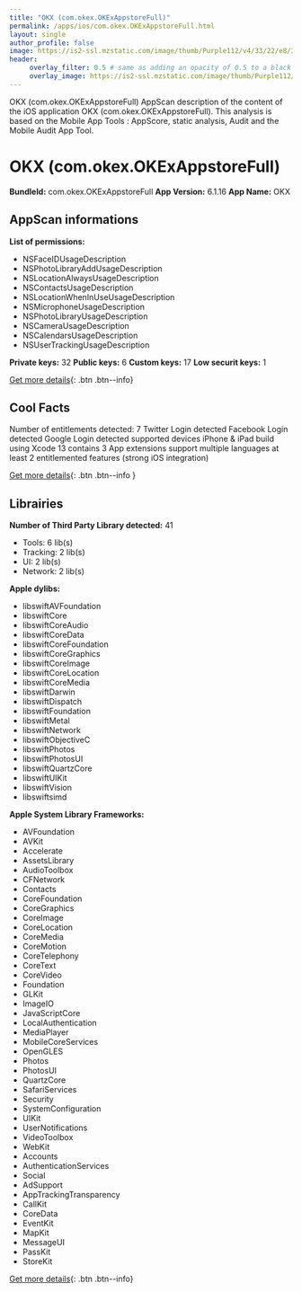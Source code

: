 ```yaml
---
title: "OKX (com.okex.OKExAppstoreFull)"
permalink: /apps/ios/com.okex.OKExAppstoreFull.html
layout: single
author_profile: false
image: https://is2-ssl.mzstatic.com/image/thumb/Purple112/v4/33/22/e8/3322e866-a401-f8e4-fe32-85605d378819/AppIcon-0-0-1x_U007emarketing-0-0-0-7-0-0-sRGB-0-0-0-GLES2_U002c0-512MB-85-220-0-0.png/512x512bb.jpg
header: 
     overlay_filter: 0.5 # same as adding an opacity of 0.5 to a black background
     overlay_image: https://is2-ssl.mzstatic.com/image/thumb/Purple112/v4/33/22/e8/3322e866-a401-f8e4-fe32-85605d378819/AppIcon-0-0-1x_U007emarketing-0-0-0-7-0-0-sRGB-0-0-0-GLES2_U002c0-512MB-85-220-0-0.png/512x512bb.jpg
---
```

OKX (com.okex.OKExAppstoreFull) AppScan description of the content of the iOS application OKX (com.okex.OKExAppstoreFull). This analysis is based on the Mobile App Tools : AppScore, static analysis, Audit and the Mobile Audit App Tool.

# OKX (com.okex.OKExAppstoreFull)

**BundleId:** com.okex.OKExAppstoreFull
**App Version:** 6.1.16
**App Name:** OKX


## AppScan informations 

**List of permissions:** 
- NSFaceIDUsageDescription
- NSPhotoLibraryAddUsageDescription
- NSLocationAlwaysUsageDescription
- NSContactsUsageDescription
- NSLocationWhenInUseUsageDescription
- NSMicrophoneUsageDescription
- NSPhotoLibraryUsageDescription
- NSCameraUsageDescription
- NSCalendarsUsageDescription
- NSUserTrackingUsageDescription
  
  
**Private keys:** 32
**Public keys:** 6
**Custom keys:** 17
**Low securit keys:** 1
  
[Get more details](/pricing.html){: .btn .btn--info}

## Cool Facts

Number of entitlements detected: 7
Twitter Login detected
Facebook Login detected
Google Login detected
supported devices iPhone & iPad
build using Xcode 13
contains 3 App extensions
support multiple languages
at least 2 entitlemented features (strong iOS integration)
  
[Get more details](/pricing.html){: .btn .btn--info }

## Librairies 
**Number of Third Party Library detected:** 41
- Tools: 6 lib(s)
- Tracking: 2 lib(s)
- UI: 2 lib(s)
- Network: 2 lib(s)


**Apple dylibs:**
- libswiftAVFoundation
- libswiftCore
- libswiftCoreAudio
- libswiftCoreData
- libswiftCoreFoundation
- libswiftCoreGraphics
- libswiftCoreImage
- libswiftCoreLocation
- libswiftCoreMedia
- libswiftDarwin
- libswiftDispatch
- libswiftFoundation
- libswiftMetal
- libswiftNetwork
- libswiftObjectiveC
- libswiftPhotos
- libswiftPhotosUI
- libswiftQuartzCore
- libswiftUIKit
- libswiftVision
- libswiftsimd


**Apple System Library Frameworks:**
- AVFoundation
- AVKit
- Accelerate
- AssetsLibrary
- AudioToolbox
- CFNetwork
- Contacts
- CoreFoundation
- CoreGraphics
- CoreImage
- CoreLocation
- CoreMedia
- CoreMotion
- CoreTelephony
- CoreText
- CoreVideo
- Foundation
- GLKit
- ImageIO
- JavaScriptCore
- LocalAuthentication
- MediaPlayer
- MobileCoreServices
- OpenGLES
- Photos
- PhotosUI
- QuartzCore
- SafariServices
- Security
- SystemConfiguration
- UIKit
- UserNotifications
- VideoToolbox
- WebKit
- Accounts
- AuthenticationServices
- Social
- AdSupport
- AppTrackingTransparency
- CallKit
- CoreData
- EventKit
- MapKit
- MessageUI
- PassKit
- StoreKit


  
[Get more details](/pricing.html){: .btn .btn--info}

